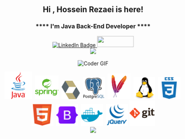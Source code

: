 <h2 title="hey there" align="center"> Hi , Hossein Rezaei is here!</h2>
<h3 align="center">**** I'm Java Back-End Developer **** </h3>
<div align="center">
 <a href="https://linkedin.com/in/hosein-rezaei-developer">
    <img src="https://img.shields.io/badge/LinkedIn-blue?style=for-the-badge&logo=linkedin&logoColor=white" alt="LinkedIn Badge" width="100" height="30"/>
  </a>
  <a href = "http://rezaeen77@gmail.com"><img loading="lazy" src="https://img.shields.io/badge/Gmail-D14836?style=for-the-badge&logo=gmail&logoColor=white" target="_blank" width="100" height="30"></a>
 </div>

<div id="header" align="center">
<img src="Hossein Rezaei-animation.gif" width=400 />
</div>
<p align="center">
<img alt="Coder GIF" height=400 width=650 src="https://cdn.dribbble.com/users/730703/screenshots/6581243/avento.gif" />
</p>
  <div align="center">
  <img src="https://github.com/devicons/devicon/blob/master/icons/java/java-original-wordmark.svg" title="Java" alt="Java" width="75" height="75"/>&nbsp;
  <img src="https://github.com/devicons/devicon/blob/master/icons/spring/spring-original-wordmark.svg" title="Spring" alt="Spring" width="65" height="65"/>&nbsp;
   <img  src="https://github.com/HoseinRezaeeM/HoseinRezaeeM/blob/main/hibernate.svg" height=50 width=50 title="hibernate"/>&nbsp;
    <img src="https://github.com/devicons/devicon/blob/master/icons/postgresql/postgresql-original-wordmark.svg" title="postgresql" alt="posgresql" width="60" height="60"/>&nbsp;
   <img src="https://github.com/HoseinRezaeeM/HoseinRezaeeM/blob/main/maven.svg" title="maven"  width="62" height="70"/>&nbsp;
    <img src="https://github.com/devicons/devicon/blob/master/icons/linux/linux-original.svg" title="linux" alt="linux" width="60" height="60"/>&nbsp;
  <img src="https://github.com/devicons/devicon/blob/master/icons/css3/css3-plain-wordmark.svg"  title="CSS3" alt="CSS" width="60" height="60"/>&nbsp;
  <img src="https://github.com/devicons/devicon/blob/master/icons/html5/html5-original.svg" title="HTML5" alt="HTML" width="60" height="60"/>&nbsp;
   <img src="https://github.com/devicons/devicon/blob/master/icons/bootstrap/bootstrap-original.svg" title="HTML5" alt="HTML" width="60" height="60"/>&nbsp;
    <img src="https://github.com/devicons/devicon/blob/master/icons/docker/docker-plain.svg" title="HTML5" alt="HTML" width="60" height="60"/>&nbsp;
     <img src="https://github.com/devicons/devicon/blob/master/icons/jquery/jquery-plain-wordmark.svg" title="Git" **alt="Git" width="60" height="60"/>
  <img src="https://github.com/devicons/devicon/blob/master/icons/git/git-original-wordmark.svg" title="Git" **alt="Git" width="70" height="70"/>
  
  
  
</div>

   
<div align="center">
 <img src="https://github-readme-stats.vercel.app/api?username=HoseinRezaeeM&show_icons=true&theme=algolia&&count_private=true" /></div>


 





